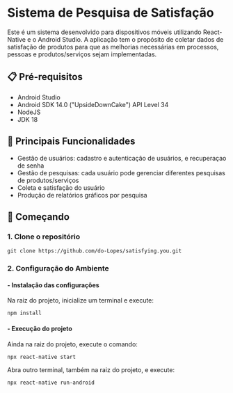# Sistema de Pesquisa de Satisfação
Este é um sistema desenvolvido para dispositivos móveis utilizando React-Native e o Android Studio. A aplicação tem o propósito de coletar dados de satisfação de
produtos para que as melhorias necessárias em processos, pessoas e produtos/serviços sejam implementadas.

## 📋 Pré-requisitos

- Android Studio
- Android SDK 14.0 ("UpsideDownCake") API Level 34
- NodeJS
- JDK 18

## 🎯 Principais Funcionalidades

- Gestão de usuários: cadastro e autenticação de usuários, e recuperaçao de senha
- Gestão de pesquisas: cada usuário pode gerenciar diferentes pesquisas de produtos/serviços
- Coleta e satisfação do usuário
- Produção de relatórios gráficos por pesquisa

## 🚀 Começando

### 1. Clone o repositório

```
git clone https://github.com/do-Lopes/satisfying.you.git
```

### 2. Configuração do Ambiente
#### - Instalação das configurações
Na raiz do projeto, inicialize um terminal e execute:
```
npm install
```

#### - Execução do projeto
Ainda na raiz do projeto, execute o comando:
```
npx react-native start
```
Abra outro terminal, também na raiz do projeto, e execute:
```
npx react-native run-android
```
